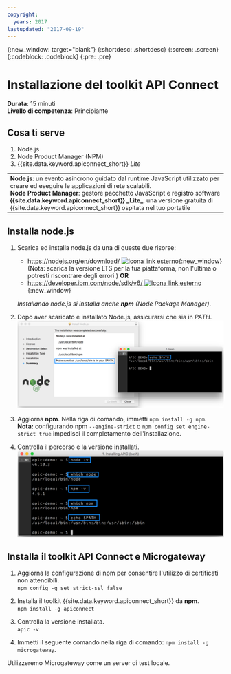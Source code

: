 ```yaml
---
copyright:
  years: 2017
lastupdated: "2017-09-19"
---
```


{:new_window: target="blank"}
{:shortdesc: .shortdesc}
{:screen: .screen}
{:codeblock: .codeblock}
{:pre: .pre}

# Installazione del toolkit API Connect
**Durata**: 15 minuti  
**Livello di competenza**: Principiante  

## Cosa ti serve
1. Node.js
2. Node Product Manager (NPM)
3. {{site.data.keyword.apiconnect_short}} _Lite_

<table>
  <tr><td><b>Node.js</b>: un evento asincrono guidato dal runtime JavaScript utilizzato per creare ed eseguire le applicazioni di rete scalabili.
    <br>
    <b>Node Product Manager</b>: gestore pacchetto JavaScript e registro software<br>
    <b>{{site.data.keyword.apiconnect_short}} _Lite_</b>: una versione gratuita di {{site.data.keyword.apiconnect_short}} ospitata nel tuo portatile</td></tr>
  </table>  


## Installa node.js
1. Scarica ed installa node.js da una di queste due risorse:
   * [https://nodejs.org/en/download/ ![Icona link esterno](../../../icons/launch-glyph.svg "Icona link esterno")](https://nodejs.org/en/download/){:new_window} (Nota: scarica la versione LTS per la tua piattaforma, non l'ultima o potresti riscontrare degli errori.)
      **OR**
   * [https://developer.ibm.com/node/sdk/v6/ ![Icona link esterno](../../../icons/launch-glyph.svg "Icona link esterno")](https://developer.ibm.com/node/sdk/v6/){:new_window}  

    _Installando node.js si installa anche **npm** (Node Package Manager)_.

2.  Dopo aver scaricato e installato Node.js, assicurarsi che sia in _PATH_.
    ![](images/verify-path.png)  

3. Aggiorna **npm**. Nella riga di comando, immetti `npm install -g npm`.  
   **Nota:** configurando npm `--engine-strict` o `npm config set engine-strict true` impedisci il completamento dell'installazione.


4. Controlla il percorso e la versione installati.
   ![](images/screenshot_install_apic-1.png)  



## Installa il toolkit API Connect e Microgateway
1. Aggiorna la configurazione di npm per consentire l'utilizzo di certificati non attendibili.  
   `npm config -g set strict-ssl false`  

2. Installa il toolkit {{site.data.keyword.apiconnect_short}} da **npm**.  
    `npm install -g apiconnect`

3. Controlla la versione installata.   
    `apic -v`

4. Immetti il seguente comando nella riga di comando: `npm install -g microgateway`.

Utilizzeremo Microgateway come un server di test locale.
